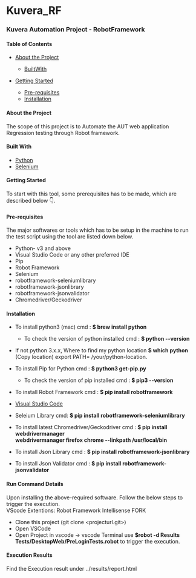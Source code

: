 # Kuvera_RF
### Kuvera Automation Project - RobotFramework

#### Table of Contents

* [About the Project](https://github.com/MoolyaSoftwareTesting/Kuvera_RF/blob/KU_RF_PE_PHASE1/README.md#about-the-project)
     * [BuiltWith](https://github.com/MoolyaSoftwareTesting/Kuvera_RF/blob/KU_RF_PE_PHASE1/README.md#built-with)
* [Getting Started](https://github.com/MoolyaSoftwareTesting/Kuvera_RF/blob/KU_RF_PE_PHASE1/README.md#getting-started) 

    * [Pre-requisites](https://github.com/MoolyaSoftwareTesting/Kuvera_RF/blob/KU_RF_PE_PHASE1/README.md#pre-requisites)
    * [Installation](https://github.com/MoolyaSoftwareTesting/Kuvera_RF/blob/KU_RF_PE_PHASE1/README.md#installation)
    
    
    
 #### About the Project
 
 The scope of this project is to Automate the AUT web application Regression testing through Robot framework.
   
 #### Built With
 
 * [Python](https://www.python.org/)
 * [Selenium](https://www.selenium.dev/)
 
 #### Getting Started
 To start with this tool, some prerequisites has to be made, which are described below 👇.
 
 #### Pre-requisites
 The major softwares or tools which has to be setup in the machine to run the test script using the tool are listed down below. 
 
 *  Python- v3 and above 
 *  Visual Studio Code or any other preferred IDE 
 *  Pip
 *  Robot Framework
 *  Selenium
 *  robotframework-seleniumlibrary
 *  robotframework-jsonlibrary
 *  robotframework-jsonvalidator
 *  Chromedriver/Geckodriver
 
 #### Installation
 
 * To install python3 (mac)
   cmd : **$ brew install python** 
   
     * To check the version of python installed
       cmd : **$ python --version**
       
 * If not python 3.x.x, Where to find my python location
   **$ which python**
   (Copy location)
   export PATH= /your/python-location.
*  To install Pip for Python
   cmd : **$ python3 get-pip.py**
     * To check the version of pip installed 
       cmd : **$ pip3 --version**
       
*  To install Robot Framework
   cmd : **$ pip install robotframework**  
* [Visual Studio Code](https://code.visualstudio.com/download)
   
* Seleium Library
  cmd: **$ pip install robotframework-seleniumlibrary**
  
* To install latest Chromedriver/Geckodriver
  cmd : **$ pip install webdrivermanager** <br />
        **webdrivermanager firefox chrome --linkpath /usr/local/bin**
        
* To install Json Library
  cmd : **$ pip install robotframework-jsonlibrary**
  
* To install Json Validator
  cmd : **$ pip install robotframework-jsonvalidator**
  
#### Run Command Details

  Upon installing the above-required software. Follow the below steps to trigger the execution.<br />
  VScode Extentions: Robot Framework Intellisense FORK
  * Clone this project (git clone <projecturl.git>)
  * Open VSCode
  * Open Project in vscode -> vscode Terminal 
   use **$robot -d Results  Tests/DesktopWeb/PreLoginTests.robot** to trigger the execution.
    
 #### Execution Results 
 Find the Execution result under ../results/report.html
  
        
        
        
        


   

   
   
                           
   
    
 
 
 

